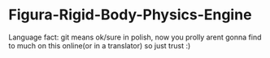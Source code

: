# Figura-Rigid-Body-Physics-Engine 
Language fact: git means ok/sure in polish, now you prolly arent gonna find to much on this online(or in a translator) so just trust :)
